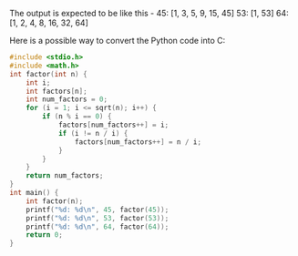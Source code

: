 The output is expected to be like this - 
45: [1, 3, 5, 9, 15, 45]
53: [1, 53]
64: [1, 2, 4, 8, 16, 32, 64]

Here is a possible way to convert the Python code into C:
```C
#include <stdio.h>
#include <math.h>
int factor(int n) {
    int i;
    int factors[n];
    int num_factors = 0;
    for (i = 1; i <= sqrt(n); i++) {
        if (n % i == 0) {
            factors[num_factors++] = i;
            if (i != n / i) {
                factors[num_factors++] = n / i;
            }
        }
    }
    return num_factors;
}
int main() {
    int factor(n);
    printf("%d: %d\n", 45, factor(45));
    printf("%d: %d\n", 53, factor(53));
    printf("%d: %d\n", 64, factor(64));
    return 0;
}
```

